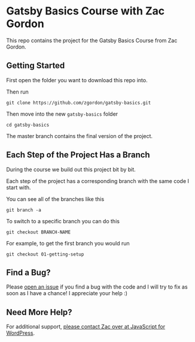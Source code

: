 # Gatsby Basics Course with Zac Gordon

This repo contains the project for the Gatsby Basics Course from Zac Gordon.

## Getting Started

First open the folder you want to download this repo into.

Then run 

```
git clone https://github.com/zgordon/gatsby-basics.git 
```

Then move into the new `gatsby-basics` folder

```
cd gatsby-basics
```

The master branch contains the final version of the project.

## Each Step of the Project Has a Branch

During the course we build out this project bit by bit.

Each step of the project has a corresponding branch with the same code I start with.

You can see all of the branches like this

```
git branch -a
```

To switch to a specific branch you can do this

```
git checkout BRANCH-NAME
```

For example, to get the first branch you would run

```
git checkout 01-getting-setup
```

## Find a Bug?

Please [open an issue](https://github.com/zgordon/gatsby-basics/issues) if you find a bug with the code and I will try to fix as soon as I have a chance!  I appreciate your help :)

## Need More Help?

For additional support, [please contact Zac over at JavaScript for WordPress](https://javascriptforwp.com/).